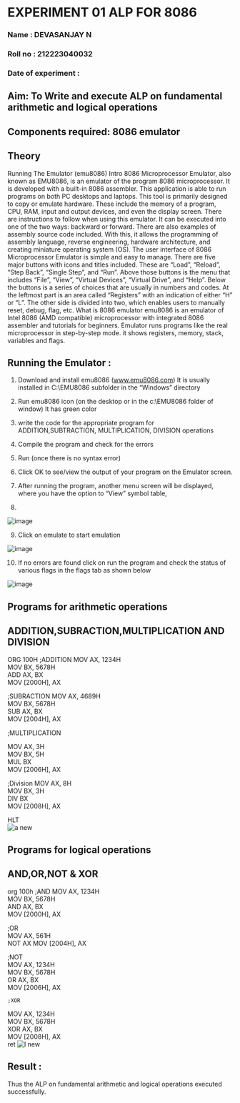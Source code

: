 # EXPERIMENT 01 ALP FOR 8086
### Name : DEVASANJAY N
### Roll no : 212223040032
### Date of experiment : 

## Aim: To Write and execute ALP on fundamental arithmetic and logical operations
## Components required: 8086  emulator 
## Theory 
Running The Emulator (emu8086) Intro 8086 Microprocessor Emulator, also known as EMU8086, is an emulator of the program 8086 microprocessor. It is developed with a built-in 8086 assembler. This application is able to run programs on both PC desktops and laptops. This tool is primarily designed to copy or emulate hardware. These include the memory of a program, CPU, RAM, input and output devices, and even the display screen. There are instructions to follow when using this emulator. It can be executed into one of the two ways: backward or forward. There are also examples of assembly source code included. With this, it allows the programming of assembly language, reverse engineering, hardware architecture, and creating miniature operating system (OS). The user interface of 8086 Microprocessor Emulator is simple and easy to manage. There are five major buttons with icons and titles included. These are “Load”, “Reload”, “Step Back”, “Single Step”, and “Run”. Above those buttons is the menu that includes “File”, “View”, “Virtual Devices”, “Virtual Drive”, and “Help”. Below the buttons is a series of choices that are usually in numbers and codes. At the leftmost part is an area called “Registers” with an indication of either “H” or “L”. The other side is divided into two, which enables users to manually reset, debug, flag, etc. What is 8086 emulator emu8086 is an emulator of Intel 8086 (AMD compatible) microprocessor with integrated 8086 assembler and tutorials for beginners. Emulator runs programs like the real microprocessor in step-by-step mode. it shows registers, memory, stack, variables and flags.

 ## Running the Emulator :
1.	Download and install emu8086 (www.emu8086.com) It is usually installed in C:\EMU8086 subfolder in the “Windows” directory
2.	 Run  emu8086 icon (on the desktop or in the c:\EMU8086 folder of window) It has green color 
 

3.	write the code for the appropriate program for ADDITION,SUBTRACTION, MULTIPLICATION,  DIVISION operations 

4.	 Compile the program and check for the errors 
5.	Run (once there is no syntax error) 

6.	Click OK to see/view the output of your program on the Emulator screen. 


7.	After running the program, another menu screen will be displayed, where you have the option to “View” symbol table,
8.	 


![image](https://user-images.githubusercontent.com/36288975/189273263-d65baae9-4b8f-4723-afb3-c0ffa4052b04.png)

9.	Click on emulate to start emulation 

![image](https://user-images.githubusercontent.com/36288975/189273273-9bb36ec1-e2e8-4892-8d35-37707332bfdc.png)

10.	If no errors are found click on run the program and check the status of various flags in the flags tab as shown below 

![image](https://user-images.githubusercontent.com/36288975/189273277-113a2a33-4a40-4ff8-95a5-ecd3a1f504fe.png)

## Programs for arithmetic  operations
## ADDITION,SUBRACTION,MULTIPLICATION AND DIVISION
ORG 100H
  ;ADDITION
MOV AX, 1234H  
MOV BX, 5678H  
ADD AX, BX  
MOV [2000H], AX  

 
  ;SUBRACTION
MOV AX, 4689H   
MOV BX, 5678H    
SUB AX, BX       
MOV [2004H], AX 
  
  ;MULTIPLICATION
  
MOV AX, 3H  
MOV BX, 5H  
MUL BX  
MOV [2006H], AX  
   
   ;Division
MOV AX, 8H  
MOV BX, 3H  
DIV BX  
MOV [2008H], AX  
                          
HLT  
![a new](https://github.com/user-attachments/assets/132abbb2-a6bd-4b5c-a7ab-0573a7373207)



## Programs for logical operations
## AND,OR,NOT & XOR

 org 100h 
 ;AND
 MOV AX, 1234H  
MOV BX, 5678H  
AND AX, BX  
MOV [2000H], AX
         
   ;OR      
MOV AX, 561H    
NOT AX 
MOV [2004H], AX          
         
   ;NOT      
MOV AX, 1234H  
MOV BX, 5678H  
OR AX, BX  
MOV [2006H], AX 
           
    ;XOR       
MOV AX, 1234H  
MOV BX, 5678H  
XOR AX, BX  
MOV [2008H], AX       
ret
![l new](https://github.com/user-attachments/assets/bf0d9906-821a-4ca3-aabc-4c552a964afe)


## Result :
 Thus the  ALP on fundamental arithmetic and logical operations executed successfully.
